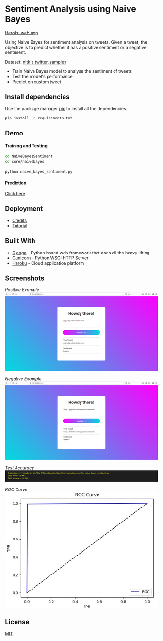 # Sentiment Analysis using Naive Bayes

[Heroku web app](https://sentysis.herokuapp.com/)

Using Naive Bayes for sentiment analysis on tweets. Given a tweet, the objective is to predict whether it has a positive sentiment or a negative sentiment.

Dataset: [nltk's twitter_samples](http://www.nltk.org/howto/twitter.html#Using-a-Tweet-Corpus)

* Train Naive Bayes model to analyse the sentiment of tweets
* Test the model's performance
* Predict on custom tweet

## Install dependencies
Use the package manager [pip](https://pip.pypa.io/en/stable/) to install all the dependencies.

```bash
pip install -r requirements.txt
```

## Demo
#### Training and Testing
```bash
cd NaiveBayesSentiment
cd core/naivebayes

python naive_bayes_sentiment.py
```
#### Prediction
[Click here](https://sentysis.herokuapp.com/)

## Deployment
* [Credits](https://coreyms.com/)
* [Tutorial](https://www.youtube.com/watch?v=6DI_7Zja8Zc)

## Built With
* [Django](https://www.djangoproject.com/) - Python based web framework that does all the heavy lifting
* [Gunicorn](https://gunicorn.org/) - Python WSGI HTTP Server
* [Heroku](https://www.heroku.com/) - Cloud application platform


## Screenshots
*Positive Example*
<img src='./images/positive_tweet.PNG' style='width: 200;' >

*Negative Example*
<img src='./images/negative_tweet.PNG' style='width: 200;' >

*Test Accuracy*
<img src='./images/score.PNG' style='width: 200;' >

*ROC Curve*
<img src='./images/roc_curve.jpg' style='width: 200;' >

## License
[MIT](https://choosealicense.com/licenses/mit/)